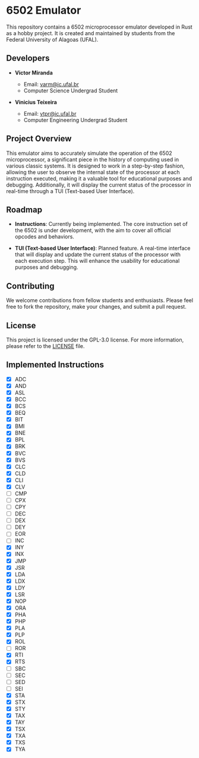 # 6502 Emulator

This repository contains a 6502 microprocessor emulator developed in Rust as a hobby project. It is created and maintained by students from the Federal University of Alagoas (UFAL).

## Developers

- **Victor Miranda**
  - Email: [varm@ic.ufal.br](mailto:varm@ic.ufal.br)
  - Computer Science Undergrad Student

- **Vinicius Teixeira**
  - Email: [vtpr@ic.ufal.br](mailto:vtpr@ic.ufal.br)
  - Computer Engineering Undergrad Student

## Project Overview

This emulator aims to accurately simulate the operation of the 6502 microprocessor, a significant piece in the history of computing used in various classic systems. It is designed to work in a step-by-step fashion, allowing the user to observe the internal state of the processor at each instruction executed, making it a valuable tool for educational purposes and debugging. Additionally, it will display the current status of the processor in real-time through a TUI (Text-based User Interface).

## Roadmap

- **Instructions**: Currently being implemented. The core instruction set of the 6502 is under development, with the aim to cover all official opcodes and behaviors.

- **TUI (Text-based User Interface)**: Planned feature. A real-time interface that will display and update the current status of the processor with each execution step. This will enhance the usability for educational purposes and debugging.

## Contributing

We welcome contributions from fellow students and enthusiasts. Please feel free to fork the repository, make your changes, and submit a pull request.

## License

This project is licensed under the GPL-3.0 license. For more information, please refer to the [LICENSE](LICENSE) file.

## Implemented Instructions
- [x] ADC 
- [x] AND 
- [x] ASL 
- [x] BCC 
- [x] BCS 
- [x] BEQ 
- [x] BIT 
- [x] BMI 
- [x] BNE 
- [x] BPL 
- [x] BRK 
- [x] BVC 
- [x] BVS 
- [x] CLC 
- [x] CLD 
- [x] CLI 
- [x] CLV 
- [ ] CMP 
- [ ] CPX 
- [ ] CPY 
- [ ] DEC 
- [ ] DEX 
- [ ] DEY 
- [ ] EOR 
- [ ] INC 
- [x] INY 
- [x] INX 
- [x] JMP 
- [x] JSR 
- [x] LDA 
- [x] LDX 
- [x] LDY 
- [x] LSR 
- [x] NOP 
- [x] ORA 
- [x] PHA 
- [x] PHP 
- [x] PLA 
- [x] PLP
- [x] ROL 
- [ ] ROR 
- [x] RTI 
- [x] RTS 
- [ ] SBC 
- [ ] SEC 
- [ ] SED 
- [ ] SEI 
- [X] STA 
- [X] STX 
- [X] STY 
- [X] TAX 
- [X] TAY 
- [X] TSX 
- [X] TXA 
- [X] TXS 
- [X] TYA 